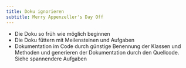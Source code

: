 ```yaml
---
title: Doku ignorieren 
subtitle: Merry Appenzeller's Day Off
---
```


- Die Doku so früh wie möglich beginnen
- Die Doku füttern mit Meilensteinen und Aufgaben
- Dokumentation im Code durch günstige Benennung der Klassen und Methoden und generieren der Dokumentation durch den
  Quellcode. Siehe spannendere Aufgaben
